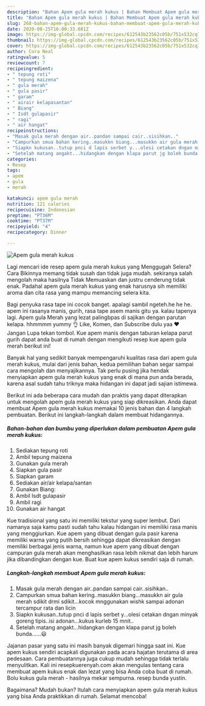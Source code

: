 ```yaml
---
description: "Bahan Apem gula merah kukus | Bahan Membuat Apem gula merah kukus Yang Lezat Sekali"
title: "Bahan Apem gula merah kukus | Bahan Membuat Apem gula merah kukus Yang Lezat Sekali"
slug: 268-bahan-apem-gula-merah-kukus-bahan-membuat-apem-gula-merah-kukus-yang-lezat-sekali
date: 2020-08-25T16:00:33.681Z
image: https://img-global.cpcdn.com/recipes/612543b23562c05b/751x532cq70/apem-gula-merah-kukus-foto-resep-utama.jpg
thumbnail: https://img-global.cpcdn.com/recipes/612543b23562c05b/751x532cq70/apem-gula-merah-kukus-foto-resep-utama.jpg
cover: https://img-global.cpcdn.com/recipes/612543b23562c05b/751x532cq70/apem-gula-merah-kukus-foto-resep-utama.jpg
author: Cora Neal
ratingvalue: 5
reviewcount: 7
recipeingredient:
- " tepung roti"
- " tepung maizena"
- " gula merah"
- " gula pasir"
- " garam"
- " airair kelapasantan"
- " Biang"
- " Isdt gulapasir"
- " ragi"
- " air hangat"
recipeinstructions:
- "Masak gula merah dengan air..pandan sampai cair..sisihkan.."
- "Campurkan smua bahan kering..masukkn biang...masukkn air gula merah sdikit drmi sdikit...kocok mnggunakan wishk sampai adonan tercampur rata dan licin"
- "Siapkn kukusan..tutup pnci d lapis serbet y...olesi cetakan dngan minyak goreng tipis..isi adonan...kukus kurleb 15 mnit.."
- "Setelah matang angakt...hidangkan dengan klapa parut jg boleh bunda......😃"
categories:
- Resep
tags:
- apem
- gula
- merah

katakunci: apem gula merah 
nutrition: 121 calories
recipecuisine: Indonesian
preptime: "PT36M"
cooktime: "PT37M"
recipeyield: "4"
recipecategory: Dinner

---
```



![Apem gula merah kukus](https://img-global.cpcdn.com/recipes/612543b23562c05b/751x532cq70/apem-gula-merah-kukus-foto-resep-utama.jpg)

Lagi mencari ide resep apem gula merah kukus yang Menggugah Selera? Cara Bikinnya memang tidak susah dan tidak juga mudah. sekiranya salah mengolah maka hasilnya Tidak Memuaskan dan justru cenderung tidak enak. Padahal apem gula merah kukus yang enak harusnya sih memiliki aroma dan cita rasa yang mampu memancing selera kita.

Bagi penyuka rasa tape ini cocok banget. apalagi sambil ngeteh.he he he. apem ini rasanya manis, gurih, rasa tape asem manis gitu ya. kalau tapenya lagi. Apem gula Merah yang lezat palingbpas di sajikan dengan parutan kelapa. hhmmmm yummy 👌 Like, Komen, dan Subscribe dulu yaa ♥ Jangan Lupa tekan tombol. Kue apem manis dengan taburan kelapa parut gurih dapat anda buat di rumah dengan mengikuti resep kue apem gula merah berikut ini!

Banyak hal yang sedikit banyak mempengaruhi kualitas rasa dari apem gula merah kukus, mulai dari jenis bahan, kedua pemilihan bahan segar sampai cara mengolah dan menyajikannya. Tak perlu pusing jika hendak menyiapkan apem gula merah kukus yang enak di mana pun anda berada, karena asal sudah tahu triknya maka hidangan ini dapat jadi sajian istimewa.


Berikut ini ada beberapa cara mudah dan praktis yang dapat diterapkan untuk mengolah apem gula merah kukus yang siap dikreasikan. Anda dapat membuat Apem gula merah kukus memakai 10 jenis bahan dan 4 langkah pembuatan. Berikut ini langkah-langkah dalam membuat hidangannya.

<!--inarticleads1-->

##### Bahan-bahan dan bumbu yang diperlukan dalam pembuatan Apem gula merah kukus:

1. Sediakan  tepung roti
1. Ambil  tepung maizena
1. Gunakan  gula merah
1. Siapkan  gula pasir
1. Siapkan  garam
1. Sediakan  air/air kelapa/santan
1. Gunakan  Biang:
1. Ambil  Isdt gulapasir
1. Ambil  ragi
1. Gunakan  air hangat


Kue tradisional yang satu ini memiliki tekstur yang super lembut. Dari namanya saja kamu pasti sudah tahu kalau hidangan ini memiliki rasa manis yang menggiurkan. Kue apem yang dibuat dengan gula pasir karena memiliki warna yang putih bersih sehingga dapat dikreasikan dengan memiliki berbagai jenis warna, namun kue apem yang dibuat dengan campuran gula merah akan menghasilkan rasa lebih nikmat dan lebih harum jika dibandingkan dengan kue. Buat kue apem kukus sendiri saja di rumah. 

<!--inarticleads2-->

##### Langkah-langkah membuat Apem gula merah kukus:

1. Masak gula merah dengan air..pandan sampai cair..sisihkan..
1. Campurkan smua bahan kering..masukkn biang...masukkn air gula merah sdikit drmi sdikit...kocok mnggunakan wishk sampai adonan tercampur rata dan licin
1. Siapkn kukusan..tutup pnci d lapis serbet y...olesi cetakan dngan minyak goreng tipis..isi adonan...kukus kurleb 15 mnit..
1. Setelah matang angakt...hidangkan dengan klapa parut jg boleh bunda......😃


Jajanan pasar yang satu ini masih banyak digemari hingga saat ini. Kue apem kukus sendiri acapkali digunakan pada acara hajatan terutama di area pedesaan. Cara pembuatannya juga cukup mudah sehingga tidak terlalu menyulitkan. Kali ini resepkuerenyah.com akan mengulas tentang cara membuat apem kukus enak dan lezat yang bisa Anda coba buat di rumah. Bolu kukus gula merah - hasilnya mekar sempurna. resep bunda yustin. 

Bagaimana? Mudah bukan? Itulah cara menyiapkan apem gula merah kukus yang bisa Anda praktikkan di rumah. Selamat mencoba!
